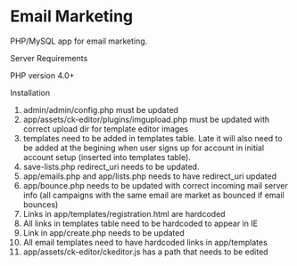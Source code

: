 Email Marketing
==============

PHP/MySQL app for email marketing.

Server Requirements

PHP version 4.0+

Installation

1. admin/admin/config.php must be updated
2. app/assets/ck-editor/plugins/imgupload.php must be updated with correct upload dir for template editor
images
3. templates need to be added in templates table. Late it will also need to be added at the begining 
when user signs up for account in initial account setup (inserted into templates table).
4. save-lists.php redirect_uri needs to be updated.
5. app/emails.php and app/lists.php needs to have redirect_uri updated
6. app/bounce.php needs to be updated with correct incoming mail server info (all campaigns with the same
email are market as bounced if email bounces)
7. Links in app/templates/registration.html are hardcoded
8. All links in templates table need to be hardcoded to appear in IE
9. Link in app/create.php needs to be updated
10. All email templates need to have hardcoded links in app/templates
11. app/assets/ck-editor/ckeditor.js has a path that needs to be edited